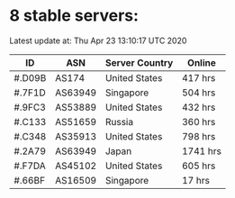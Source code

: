 # 8 stable servers:

Latest update at: Thu Apr 23 13:10:17 UTC 2020

| ID | ASN | Server Country | Online |
| -- | --- | -------------- | ------ |
| #.D09B | AS174 | United States | 417 hrs |
| #.7F1D | AS63949 | Singapore | 504 hrs |
| #.9FC3 | AS53889 | United States | 432 hrs |
| #.C133 | AS51659 | Russia | 360 hrs |
| #.C348 | AS35913 | United States | 798 hrs |
| #.2A79 | AS63949 | Japan | 1741 hrs |
| #.F7DA | AS45102 | United States | 605 hrs |
| #.66BF | AS16509 | Singapore | 17 hrs |

